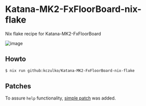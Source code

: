 # Katana-MK2-FxFloorBoard-nix-flake

Nix flake recipe for Katana-MK2-FxFloorBoard

![image](https://github.com/kczulko/Katana-MK2-FxFloorBoard-nix-flake/assets/19495571/8fde91e4-5747-41cd-adcd-14e30bf5729b)

## Howto

```bash
$ nix run github:kczulko/Katana-MK2-FxFloorBoard-nix-flake
```

## Patches

To assure `help` functionality, [simple patch](./patches/help.patch) was added.
